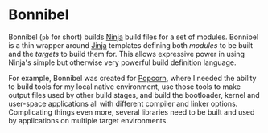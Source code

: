 # Bonnibel

Bonnibel (`pb` for short) builds [Ninja][] build files for a set of modules.
Bonnibel is a thin wrapper around [Jinja][] templates defining both _modules_
to be built and the _targets_ to build them for. This allows expressive power
in using Ninja's simple but otherwise very powerful build definition language.

For example, Bonnibel was created for [Popcorn][], where I needed the ability
to build tools for my local native environment, use those tools to make output
files used by other build stages, and build the bootloader, kernel and
user-space applications all with different compiler and linker options.
Complicating things even more, several libraries need to be built and used by
applications on multiple target environments.

[Ninja]: https://ninja-build.org
[Jinja]: https://jinja.pocoo.org
[Popcorn]: https://github.com/justinian/popcorn

